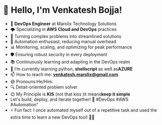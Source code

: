 # 👋 Hello, I'm Venkatesh Bojja!
- 💼 **DevOps Engineer** at Marolix Technology Solutions
- 🌩️ Specializing in **AWS Cloud and DevOps** practices
- 🚀 Turning complex problems into streamlined solutions
- 🔧 Automation enthusiast, reducing manual overhead
- 📊 Monitoring, scaling, and optimizing for peak performance
- 🛡️ Ensuring robust security in every deployment
- 📚 Continuously learning and adapting in the DevOps realm
- 🌱 I’m currently learning python, **shellscript** as well as**AZURE**
- 📫 How to reach me: **venkatesh.marolix@gmail.com**
- 😄 Pronouns:He/Him.
- 🔍 Detail-oriented problem solver
- 😉 My Principle is **KIS** (not that kiss )it means**keep it simple**
- Let's build, deploy, and iterate together! 🤝 #DevOps #AWS #Automation"
- ⚡ Fun fact: I once automated myself out of a repetitive task and used the extra time to learn a new DevOps tool! 🤖💡
<!--
**bvenkydevops/bvenkydevops** is a ✨ _special_ ✨ repository because its `README.md` (this file) appears on your GitHub profile.

Here are some ideas to get you started:

- 🔭 I’m currently working on ...
- 🌱 I’m currently learning ...
- 👯 I’m looking to collaborate on ...
- 🤔 I’m looking for help with ...
- 💬 Ask me about ...
- 📫 How to reach me: ...
- 😄 Pronouns: ...
- ⚡ Fun fact: ...
-->

